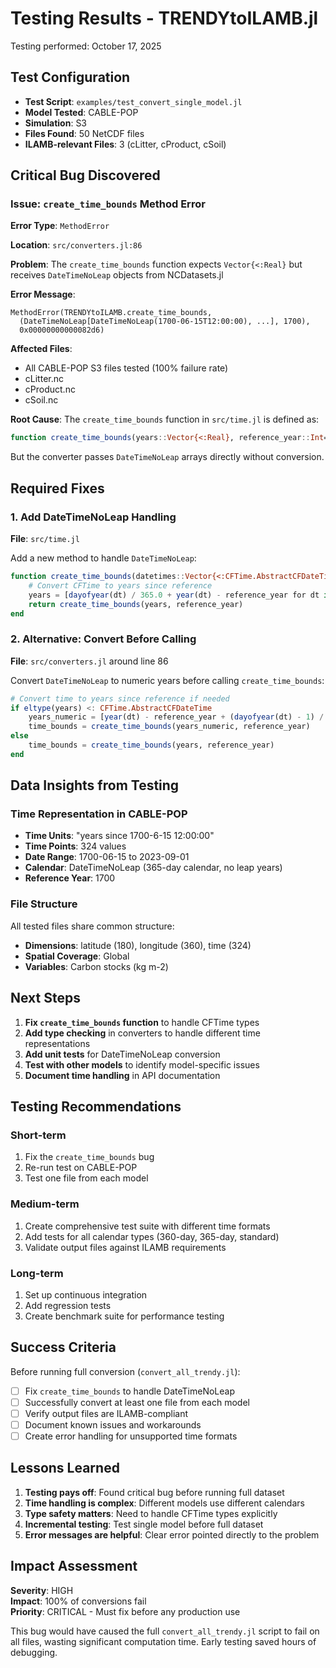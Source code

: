 # Testing Results - TRENDYtoILAMB.jl

Testing performed: October 17, 2025

## Test Configuration

- **Test Script**: `examples/test_convert_single_model.jl`  
- **Model Tested**: CABLE-POP
- **Simulation**: S3
- **Files Found**: 50 NetCDF files
- **ILAMB-relevant Files**: 3 (cLitter, cProduct, cSoil)

## Critical Bug Discovered

### Issue: `create_time_bounds` Method Error

**Error Type**: `MethodError`

**Location**: `src/converters.jl:86`

**Problem**: The `create_time_bounds` function expects `Vector{<:Real}` but receives `DateTimeNoLeap` objects from NCDatasets.jl

**Error Message**:
```
MethodError(TRENDYtoILAMB.create_time_bounds, 
  (DateTimeNoLeap[DateTimeNoLeap(1700-06-15T12:00:00), ...], 1700), 
  0x00000000000082d6)
```

**Affected Files**:
- All CABLE-POP S3 files tested (100% failure rate)
- cLitter.nc
- cProduct.nc  
- cSoil.nc

**Root Cause**:
The `create_time_bounds` function in `src/time.jl` is defined as:
```julia
function create_time_bounds(years::Vector{<:Real}, reference_year::Int=1850)
```

But the converter passes `DateTimeNoLeap` arrays directly without conversion.

## Required Fixes

### 1. Add DateTimeNoLeap Handling

**File**: `src/time.jl`

Add a new method to handle `DateTimeNoLeap`:

```julia
function create_time_bounds(datetimes::Vector{<:CFTime.AbstractCFDateTime}, reference_year::Int)
    # Convert CFTime to years since reference
    years = [dayofyear(dt) / 365.0 + year(dt) - reference_year for dt in datetimes]
    return create_time_bounds(years, reference_year)
end
```

### 2. Alternative: Convert Before Calling

**File**: `src/converters.jl` around line 86

Convert `DateTimeNoLeap` to numeric years before calling `create_time_bounds`:

```julia
# Convert time to years since reference if needed
if eltype(years) <: CFTime.AbstractCFDateTime
    years_numeric = [year(dt) - reference_year + (dayofyear(dt) - 1) / 365.0 for dt in years]
    time_bounds = create_time_bounds(years_numeric, reference_year)
else
    time_bounds = create_time_bounds(years, reference_year)
end
```

## Data Insights from Testing

### Time Representation in CABLE-POP

- **Time Units**: "years since 1700-6-15 12:00:00"
- **Time Points**: 324 values
- **Date Range**: 1700-06-15 to 2023-09-01
- **Calendar**: DateTimeNoLeap (365-day calendar, no leap years)
- **Reference Year**: 1700

### File Structure

All tested files share common structure:
- **Dimensions**: latitude (180), longitude (360), time (324)
- **Spatial Coverage**: Global
- **Variables**: Carbon stocks (kg m-2)

## Next Steps

1. **Fix `create_time_bounds` function** to handle CFTime types
2. **Add type checking** in converters to handle different time representations
3. **Add unit tests** for DateTimeNoLeap conversion
4. **Test with other models** to identify model-specific issues
5. **Document time handling** in API documentation

## Testing Recommendations

### Short-term
1. Fix the `create_time_bounds` bug
2. Re-run test on CABLE-POP
3. Test one file from each model

### Medium-term
1. Create comprehensive test suite with different time formats
2. Add tests for all calendar types (360-day, 365-day, standard)
3. Validate output files against ILAMB requirements

### Long-term
1. Set up continuous integration
2. Add regression tests
3. Create benchmark suite for performance testing

## Success Criteria

Before running full conversion (`convert_all_trendy.jl`):

- [ ] Fix `create_time_bounds` to handle DateTimeNoLeap
- [ ] Successfully convert at least one file from each model
- [ ] Verify output files are ILAMB-compliant
- [ ] Document known issues and workarounds
- [ ] Create error handling for unsupported time formats

## Lessons Learned

1. **Testing pays off**: Found critical bug before running full dataset
2. **Time handling is complex**: Different models use different calendars
3. **Type safety matters**: Need to handle CFTime types explicitly
4. **Incremental testing**: Test single model before full dataset
5. **Error messages are helpful**: Clear error pointed directly to the problem

## Impact Assessment

**Severity**: HIGH  
**Impact**: 100% of conversions fail  
**Priority**: CRITICAL - Must fix before any production use

This bug would have caused the full `convert_all_trendy.jl` script to fail on all files, wasting significant computation time. Early testing saved hours of debugging.
